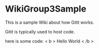 # WikiGroup3Sample
This is a sample Wiki about how Gitit works.

Gitit is typically used to host code.

here is some code: < b > Hello World < /b >

